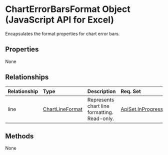 # ChartErrorBarsFormat Object (JavaScript API for Excel)

Encapsulates the format properties for chart error bars.

## Properties

None

## Relationships
| Relationship | Type	|Description| Req. Set|
|:---------------|:--------|:----------|:----|
|line|[ChartLineFormat](chartlineformat.md)|Represents chart line formatting. Read-only.|[ApiSet.InProgressFeatures.ChartingAPIWave2](../requirement-sets/excel-api-requirement-sets.md)|

## Methods
None

